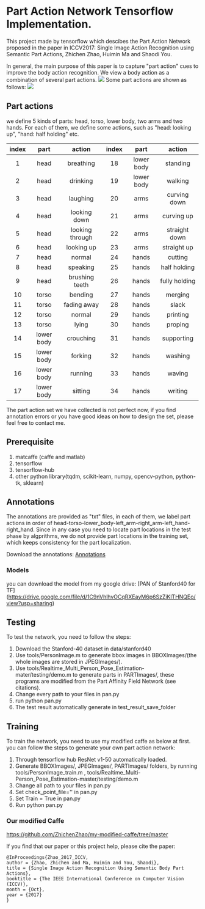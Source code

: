 # Part Action Network Tensorflow Implementation.

This project made by tensorflow which descibes the Part Action Network proposed in the paper in ICCV2017: Single Image Action Recognition using Semantic Part Actions, Zhichen Zhao, Huimin Ma and Shaodi You.

In general, the main purpose of this paper is to capture "part action" cues to improve the body action recognition. We view a body action as a combination of several part actions.
![](https://github.com/ZhichenZhao/part-action-network/raw/master/imgs/framework.jpg)
Some part actions are shown as follows:
![](https://github.com/ZhichenZhao/part-action-network/raw/master/imgs/parts.jpg)

## Part actions
we define 5 kinds of parts: head, torso, lower body, two arms and two hands. For each of them, we define some actions, such as "head: looking up", "hand: half holding" etc.

|index|part|action|index|part|action|
|:--------:|:--------:|:--------:|:--------:|:--------:|:--------:|
|1|head|breathing|18|lower body|standing|
|2|head|drinking|19|lower body|walking|
|3|head|laughing|20|arms|curving down|
|4|head|looking down|21|arms|curving up|
|5|head|looking through|22|arms|straight down|
|6|head|looking up|23|arms|straight up|
|7|head|normal|24|hands|cutting|
|8|head|speaking|25|hands|half holding|
|9|head|brushing teeth|26|hands|fully holding|
|10|torso|bending|27|hands|merging|
|11|torso|fading away|28|hands|slack|
|12|torso|normal|29|hands|printing|
|13|torso|lying|30|hands|proping|
|14|lower body|crouching|31|hands|supporting|
|15|lower body|forking|32|hands|washing|
|16|lower body|running|33|hands|waving|
|17|lower body|sitting|34|hands|writing|


The part action set we have collected is not perfect now, if you find annotation errors or you have good ideas on how to design the set, please feel free to contact me.

## Prerequisite
1. matcaffe (caffe and matlab)
2. tensorflow 
3. tensorflow-hub
4. other python library(tqdm, scikit-learn, numpy, opencv-python, python-tk, sklearn)

## Annotations
The annotations are provided as "txt" files, in each of them, we label part actions in order of head-torso-lower_body-left_arm-right_arm-left_hand-right_hand. Since in any case you need to locate part locations in the test phase by algprithms, we do not provide part locations in the training set, which keeps consistency for the part localization.

Download the annotations:
[Annotations](https://drive.google.com/file/d/0B9BLbZk6ZRS0cVdxbGRPQzJHRGs/view?usp=sharing)

### Models
you can download the model from my google drive: [PAN of Stanford40 for TF]
(https://drive.google.com/file/d/1C9nVhlhvOCqRXEayM6p6SzZiKlTHNQEo/view?usp=sharing)

## Testing
To test the network, you need to follow the steps:
1. Download the Stanford-40 dataset in data/stanford40
2. Use tools/PersonImage.m to generate bbox images in BBOXImages/(the whole images are stored in JPEGImages/).
3. Use tools/Realtime_Multi_Person_Pose_Estimation-mater/testing/demo.m to generate parts in PARTImages/, these programs are modified from the Part Affinity Field Network (see citations).
4. Change every path to your files in pan.py
5. run python pan.py
6. The test result automatically generate in test_result_save_folder

## Training
To train the network, you need to use my modified caffe as below at first.
you can follow the steps to generate your own part action network:
1. Through tensorflow hub ResNet v1-50 automatically loaded.
2. Generate BBOXImages/, JPEGImages/, PARTImages/ folders, by running tools/PersonImage_train.m , tools/Realtime_Multi-Person_Pose_Estimation-master/testing/demo.m
3. Change all path to your files in pan.py
4. Set check_point_file='' in pan.py
5. Set Train = True in pan.py
6. Run python pan.py

### Our modified Caffe
https://github.com/ZhichenZhao/my-modified-caffe/tree/master

If you find that our paper or this project help, please cite the paper:
```
@InProceedings{Zhao_2017_ICCV,
author = {Zhao, Zhichen and Ma, Huimin and You, Shaodi},
title = {Single Image Action Recognition Using Semantic Body Part Actions},
booktitle = {The IEEE International Conference on Computer Vision (ICCV)},
month = {Oct},
year = {2017}
}
```
